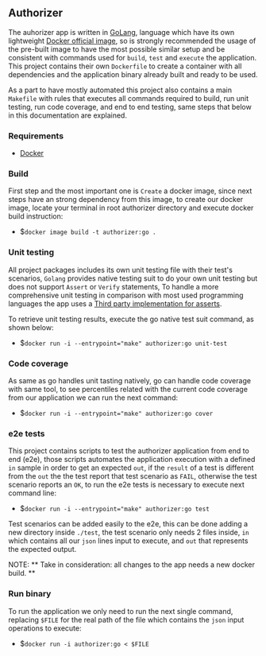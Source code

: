 <!---
// ********************************************************************
// * README.md                                                        *
// *                                                                  *
// * 2020-03-15 First Version, JR                                     *
// * 2020-03-16 Adds authorizer summary, JR                           *
// * 2020-03-17 Adds unit testing instructions, JR                    *
// * 2020-03-18 Adds e2e tests instructions, JR                       *
// *                                                                  *
// * Contains a brief summary of the project and its instructions,    *
// * to build, execute and run relevant commands related.             *
// ********************************************************************
-->

## Authorizer

The auhorizer app is written in [GoLang](https://golang.org/), language which have its own lightweight [Docker official image](https://hub.docker.com/layers/golang/library/golang/alpine/images/sha256-5c366c46efa8ac883854a3009a957213cbb1813dbc1f47def1764b774c00ae32?context=explore), so is strongly recommended the usage of the pre-built image to have the most possible similar setup and be consistent with commands used for `build`, `test` and `execute` the application. This project contains their own `Dockerfile` to create a container with all dependencies and the application binary already built and ready to be used.

As a part to have mostly automated this project also contains a main `Makefile` with rules that executes all commands required to build, run unit testing, run code coverage, and end to end testing, same steps that below in this documentation are explained.

### Requirements

* [Docker](https://docs.docker.com/install/)

### Build

First step and the most important one is `Create` a docker image, since next steps have an strong dependency from this image, to create our docker image, locate your terminal in root authorizer directory and execute docker build instruction:

* $`docker image build -t authorizer:go .`

### Unit testing

All project packages includes its own unit testing file with their test's scenarios, `Golang` provides native testing suit to do your own unit testing but does not support `Assert` or `Verify` statements, To handle a more comprehensive unit testing in comparison with most used programming languages the app uses a [Third party implementation for asserts](https://github.com/stretchr/testify/assert).

To retrieve unit testing results, execute the go native test suit command, as shown below:

* $`docker run -i --entrypoint="make" authorizer:go unit-test`

### Code coverage

As same as go handles unit tasting natively, go can handle code coverage with same tool, to see percentiles related with the current code coverage from our application we can run the next command:

* $`docker run -i --entrypoint="make" authorizer:go cover`

### e2e tests

This project contains scripts to test the authorizer application from end to end (e2e), those scripts automates the application execution with a defined `in` sample in order to get an expected `out`, if the `result` of a test is different from the `out` the the test report that test scenario as `FAIL`, otherwise the test scenario reports an `OK`, to run the e2e tests is necessary to execute next command line:

* $`docker run -i --entrypoint="make" authorizer:go test`

Test scenarios can be added easily to the e2e, this can be done adding a new directory inside `./test`, the test scenario only needs 2 files inside, `in` which contains all our `json` lines input to execute, and `out` that represents the expected output.

NOTE: ** Take in consideration: all changes to the app needs a new docker build. **

### Run binary

To run the application we only need to run the next single command, replacing `$FILE` for the real path of the file which contains the `json` input operations to execute:

* $`docker run -i authorizer:go < $FILE`
